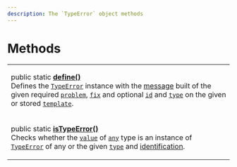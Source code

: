 ```yaml
---
description: The `TypeError` object methods
---
```


# Methods

|                                                                                                                                                                                                                                                                                                                                                                                                                                                                                                                                                                                                                                                                                          |
| ---------------------------------------------------------------------------------------------------------------------------------------------------------------------------------------------------------------------------------------------------------------------------------------------------------------------------------------------------------------------------------------------------------------------------------------------------------------------------------------------------------------------------------------------------------------------------------------------------------------------------------------------------------------------------------------- |
| <p>public static <a href="v-static-define.md"><strong>define()</strong></a><strong></strong><br><strong></strong>Defines the <a href="broken-reference"><code>TypeError</code></a> instance with the <a href="../../commonerror/accessors/get-message.md">message</a> built of the given required <a href="v-static-define.md#problem-string"><code>problem</code></a>, <a href="v-static-define.md#fix-string"><code>fix</code></a> and optional <a href="v-static-define.md#id-id"><code>id</code></a> and <a href="v-static-define.md#type-type"><code>type</code></a> on the given or stored <a href="v-static-define.md#template-typeerror.template"><code>template</code></a>.</p> |
| <p>public static <a href="v-static-istypeerror.md"><strong>isTypeError()</strong></a><strong></strong><br><strong></strong>Checks whether the <a href="./#value-any"><code>value</code></a> of <a href="https://www.typescriptlang.org/docs/handbook/basic-types.html#any"><code>any</code></a> type is an instance of <a href="broken-reference"><code>TypeError</code></a> of any or the given <a href="./#type-string"><code>type</code></a> and <a href="./#id-id">identification</a>.</p>                                                                                                                                                                                           |
